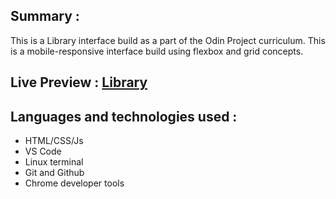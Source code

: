 ## Summary :
This is a Library interface build as a part of the Odin Project curriculum.
This is a mobile-responsive interface build using flexbox and grid concepts.


## Live Preview : [Library](https://bluelordd.github.io/library/)

## Languages and technologies used : 
* HTML/CSS/Js
* VS Code
* Linux terminal
* Git and Github
* Chrome developer tools
